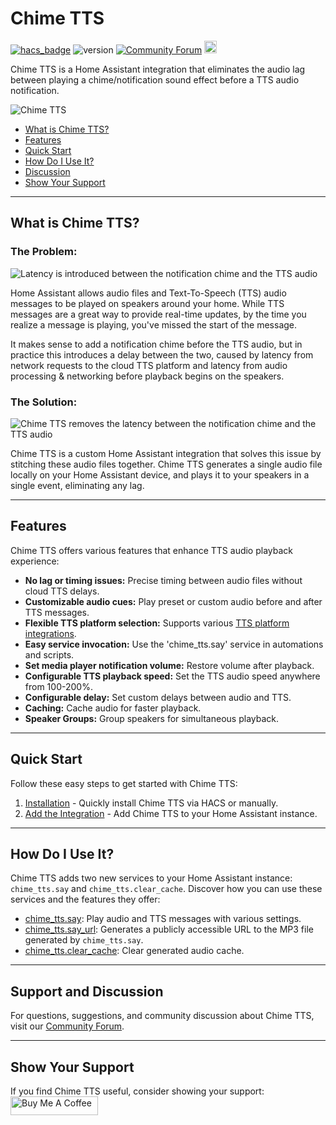 # Chime TTS
[![hacs_badge](https://img.shields.io/badge/HACS-Default-41BDF5.svg)](https://github.com/hacs/integration)
![version](https://img.shields.io/github/v/release/nimroddolev/chime_tts)
[![Community Forum][forum-shield]][forum]
<a href="https://www.buymeacoffee.com/nimroddolev"><img src="https://www.buymeacoffee.com/assets/img/custom_images/orange_img.png" height="20px"></a>

Chime TTS is a Home Assistant integration that eliminates the audio lag between playing a chime/notification sound effect before a TTS audio notification.


![Chime TTS](https://raw.githubusercontent.com/nimroddolev/chime_tts/main/icon.png)

- [What is Chime TTS?](https://github.com/nimroddolev/chime_tts/wiki/#what-is-chime-tts)
- [Features](https://github.com/nimroddolev/chime_tts/wiki/#features)
- [Quick Start](https://github.com/nimroddolev/chime_tts/wiki/#quick-start)
- [How Do I Use It?](https://github.com/nimroddolev/chime_tts/wiki/#how-do-i-use-it)
- [Discussion](https://github.com/nimroddolev/chime_tts/wiki/#support-and-discussion)
- [Show Your Support](https://github.com/nimroddolev/chime_tts/wiki/#show-your-support)

---

## What is Chime TTS?

### The Problem:

<source media="(prefers-color-scheme: dark)" srcset="https://raw.githubusercontent.com/nimroddolev/chime_tts/main/images/wiki/home/no_chime_tts-dark.png">
<source media="(prefers-color-scheme: light)" srcset="https://raw.githubusercontent.com/nimroddolev/chime_tts/main/images/wiki/home/no_chime_tts-light.png">
<img alt="Latency is introduced between the notification chime and the TTS audio" src="https://raw.githubusercontent.com/nimroddolev/chime_tts/main/images/wiki/home/no_chime_tts-dark.png">

Home Assistant allows audio files and Text-To-Speech (TTS) audio messages to be played on speakers around your home. While TTS messages are a great way to provide real-time updates, by the time you realize a message is playing, you've missed the start of the message.

It makes sense to add a notification chime before the TTS audio, but in practice this introduces a delay between the two, caused by latency from network requests to the cloud TTS platform and latency from audio processing & networking before playback begins on the speakers.

### The Solution:

<source media="(prefers-color-scheme: dark)" srcset="https://raw.githubusercontent.com/nimroddolev/chime_tts/main/images/wiki/home/wuth_chime_tts-dark.png">
<source media="(prefers-color-scheme: light)" srcset="https://raw.githubusercontent.com/nimroddolev/chime_tts/main/images/wiki/home/with_chime_tts-light.png">
<img alt="Chime TTS removes the latency between the notification chime and the TTS audio" src="https://raw.githubusercontent.com/nimroddolev/chime_tts/main/images/wiki/home/with_chime_tts-dark.png">

Chime TTS is a custom Home Assistant integration that solves this issue by stitching these audio files together. Chime TTS generates a single audio file locally on your Home Assistant device, and plays it to your speakers in a single event, eliminating any lag.

***

##  Features

Chime TTS offers various features that enhance TTS audio playback experience:

- **No lag or timing issues:** Precise timing between audio files without cloud TTS delays.
- **Customizable audio cues:** Play preset or custom audio before and after TTS messages.
- **Flexible TTS platform selection:** Supports various [TTS platform integrations](https://www.home-assistant.io/integrations/#text-to-speech).
- **Easy service invocation:** Use the 'chime_tts.say' service in automations and scripts.
- **Set media player notification volume:** Restore volume after playback.
- **Configurable TTS playback speed:** Set the TTS audio speed anywhere from 100-200%.
- **Configurable delay:** Set custom delays between audio and TTS.
- **Caching:** Cache audio for faster playback.
- **Speaker Groups:** Group speakers for simultaneous playback.

***

## Quick Start

Follow these easy steps to get started with Chime TTS:

1. [Installation](https://github.com/nimroddolev/chime_tts/wiki/Installation) - Quickly install Chime TTS via HACS or manually.
2. [Add the Integration](https://github.com/nimroddolev/chime_tts/wiki/Installation#2-add-the-chime-tts-integration) - Add Chime TTS to your Home Assistant instance.

***

## How Do I Use It?

Chime TTS adds two new services to your Home Assistant instance: `chime_tts.say` and `chime_tts.clear_cache`. Discover how you can use these services and the features they offer:

- [chime_tts.say](https://github.com/nimroddolev/chime_tts/wiki/chime_tts.say): Play audio and TTS messages with various settings.
- [chime_tts.say_url](https://github.com/nimroddolev/chime_tts/wiki/chime_tts.say_url): Generates a publicly accessible URL to the MP3 file generated by `chime_tts.say`.
- [chime_tts.clear_cache](https://github.com/nimroddolev/chime_tts/wiki/chime_tts.clear_cache): Clear generated audio cache.

***

## Support and Discussion

For questions, suggestions, and community discussion about Chime TTS, visit our [Community Forum](https://community.home-assistant.io/t/chime-tts-play-audio-before-after-tts-audio-lag-free/578430).

***

## Show Your Support

If you find Chime TTS useful, consider showing your support:
<a href="https://www.buymeacoffee.com/nimroddolev" target="_blank"><img src="https://cdn.buymeacoffee.com/buttons/v2/default-yellow.png" alt="Buy Me A Coffee" style="height: 30px !important;width: 140px !important;" ></a>

[forum-shield]: https://img.shields.io/badge/community-forum-brightgreen.svg?style=popout
[forum]: https://community.home-assistant.io/t/chime-tts-play-audio-before-after-tts-audio-lag-free/578430
